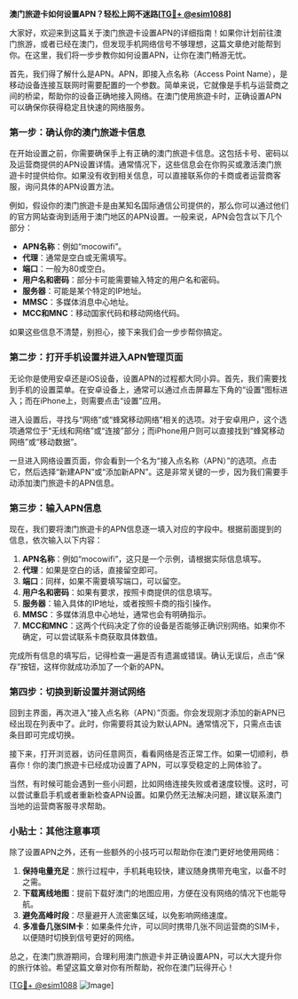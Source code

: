 **澳门旅遊卡如何设置APN？轻松上网不迷路[[TG💪+ @esim1088](https://t.me/s/esim1088)]**

大家好，欢迎来到这篇关于澳门旅遊卡设置APN的详细指南！如果你计划前往澳门旅游，或者已经在澳门，但发现手机网络信号不够理想，这篇文章绝对能帮到你。在这里，我们将一步步教你如何设置APN，让你在澳门畅游无忧。

首先，我们得了解什么是APN。APN，即接入点名称（Access Point Name），是移动设备连接互联网时需要配置的一个参数。简单来说，它就像是手机与运营商之间的桥梁，帮助你的设备正确地接入网络。在澳门使用旅遊卡时，正确设置APN可以确保你获得稳定且快速的网络服务。

### 第一步：确认你的澳门旅遊卡信息

在开始设置之前，你需要确保手上有正确的澳门旅遊卡信息。这包括卡号、密码以及运营商提供的APN设置详情。通常情况下，这些信息会在你购买或激活澳门旅遊卡时提供给你。如果没有收到相关信息，可以直接联系你的卡商或者运营商客服，询问具体的APN设置方法。

例如，假设你的澳门旅遊卡是由某知名国际通信公司提供的，那么你可以通过他们的官方网站查询到适用于澳门地区的APN设置。一般来说，APN会包含以下几个部分：

- **APN名称**：例如“mocowifi”。
- **代理**：通常是空白或无需填写。
- **端口**：一般为80或空白。
- **用户名和密码**：部分卡可能需要输入特定的用户名和密码。
- **服务器**：可能是某个特定的IP地址。
- **MMSC**：多媒体消息中心地址。
- **MCC和MNC**：移动国家代码和移动网络代码。

如果这些信息不清楚，别担心，接下来我们会一步步帮你搞定。

### 第二步：打开手机设置并进入APN管理页面

无论你是使用安卓还是iOS设备，设置APN的过程都大同小异。首先，我们需要找到手机的设置菜单。在安卓设备上，通常可以通过点击屏幕左下角的“设置”图标进入；而在iPhone上，则需要点击“设置”应用。

进入设置后，寻找与“网络”或“蜂窝移动网络”相关的选项。对于安卓用户，这个选项通常位于“无线和网络”或“连接”部分；而iPhone用户则可以直接找到“蜂窝移动网络”或“移动数据”。

一旦进入网络设置页面，你会看到一个名为“接入点名称（APN）”的选项。点击它，然后选择“新建APN”或“添加新APN”。这是非常关键的一步，因为我们需要手动添加澳门旅遊卡的APN信息。

### 第三步：输入APN信息

现在，我们要将澳门旅遊卡的APN信息逐一填入对应的字段中。根据前面提到的信息，依次输入以下内容：

1. **APN名称**：例如“mocowifi”，这只是一个示例，请根据实际信息填写。
2. **代理**：如果是空白的话，直接留空即可。
3. **端口**：同样，如果不需要填写端口，可以留空。
4. **用户名和密码**：如果有要求，按照卡商提供的信息填写。
5. **服务器**：输入具体的IP地址，或者按照卡商的指引操作。
6. **MMSC**：多媒体消息中心地址，通常也会有明确指示。
7. **MCC和MNC**：这两个代码决定了你的设备是否能够正确识别网络。如果你不确定，可以尝试联系卡商获取具体数值。

完成所有信息的填写后，记得检查一遍是否有遗漏或错误。确认无误后，点击“保存”按钮，这样你就成功添加了一个新的APN。

### 第四步：切换到新设置并测试网络

回到主界面，再次进入“接入点名称（APN）”页面。你会发现刚才添加的新APN已经出现在列表中了。此时，你需要将其设为默认APN。通常情况下，只需点击该条目即可完成切换。

接下来，打开浏览器，访问任意网页，看看网络是否正常工作。如果一切顺利，恭喜你！你的澳门旅遊卡已经成功设置了APN，可以享受稳定的上网体验了。

当然，有时候可能会遇到一些小问题，比如网络连接失败或者速度较慢。这时，可以尝试重启手机或者重新检查APN设置。如果仍然无法解决问题，建议联系澳门当地的运营商客服寻求帮助。

### 小贴士：其他注意事项

除了设置APN之外，还有一些额外的小技巧可以帮助你在澳门更好地使用网络：

1. **保持电量充足**：旅行过程中，手机耗电较快，建议随身携带充电宝，以备不时之需。
2. **下载离线地图**：提前下载好澳门的地图应用，方便在没有网络的情况下也能导航。
3. **避免高峰时段**：尽量避开人流密集区域，以免影响网络速度。
4. **多准备几张SIM卡**：如果条件允许，可以同时携带几张不同运营商的SIM卡，以便随时切换到信号更好的网络。

总之，在澳门旅游期间，合理利用澳门旅遊卡并正确设置APN，可以大大提升你的旅行体验。希望这篇文章对你有所帮助，祝你在澳门玩得开心！

[[TG💪+ @esim1088](https://t.me/s/esim1088) ![Image](https://i.postimg.cc/4NQfJmqS/Snipaste-2025-05-13-00-14-12.png)]